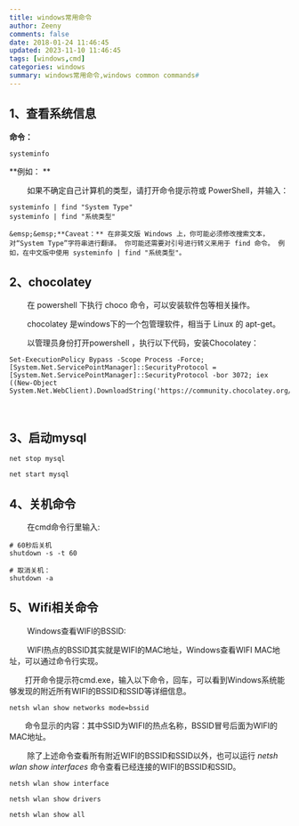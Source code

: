 ```yaml
---
title: windows常用命令
author: Zeeny
comments: false
date: 2018-01-24 11:46:45
updated: 2023-11-10 11:46:45
tags: [windows,cmd]
categories: windows
summary: windows常用命令,windows common commands#
---
```


## 1、查看系统信息

**命令：**

```
systeminfo
```

**例如： **

​	&emsp;&emsp;如果不确定自己计算机的类型，请打开命令提示符或 PowerShell，并输入：

```
systeminfo | find "System Type"
systeminfo | find "系统类型"
```

 	&emsp;&emsp;**Caveat：** 在非英文版 Windows 上，你可能必须修改搜索文本，对“System Type”字符串进行翻译。 你可能还需要对引号进行转义来用于 find 命令。 例如，在中文版中使用 systeminfo | find "系统类型"。



## 2、chocolatey

​	&emsp;&emsp;在 powershell 下执行 choco 命令，可以安装软件包等相关操作。

​	&emsp;&emsp;chocolatey 是windows下的一个包管理软件，相当于 Linux  的 apt-get。

​	&emsp;&emsp;以管理员身份打开powershell ，执行以下代码，安装Chocolatey：

```
Set-ExecutionPolicy Bypass -Scope Process -Force; [System.Net.ServicePointManager]::SecurityProtocol = [System.Net.ServicePointManager]::SecurityProtocol -bor 3072; iex ((New-Object System.Net.WebClient).DownloadString('https://community.chocolatey.org/install.ps1'))
```

​	

## 3、启动mysql

```
net stop mysql

net start mysql
```



## 4、关机命令

​	&emsp;&emsp;在cmd命令行里输入:

```
# 60秒后关机
shutdown -s -t 60

# 取消关机：
shutdown -a
```



## 5、Wifi相关命令

​	&emsp;&emsp;Windows查看WIFI的BSSID:

​	&emsp;&emsp;WIFI热点的BSSID其实就是WIFI的MAC地址，Windows查看WIFI MAC地址，可以通过命令行实现。

​	&emsp;&emsp;打开命令提示符cmd.exe，输入以下命令，回车，可以看到Windows系统能够发现的附近所有WIFI的BSSID和SSID等详细信息。

```
netsh wlan show networks mode=bssid
```

​	&emsp;&emsp;命令显示的内容：其中SSID为WIFI的热点名称，BSSID冒号后面为WIFI的MAC地址。



​	&emsp;&emsp;除了上述命令查看所有附近WIFI的BSSID和SSID以外，也可以运行 *netsh wlan show interfaces* 命令查看已经连接的WIFI的BSSID和SSID。

```
netsh wlan show interface

netsh wlan show drivers

netsh wlan show all
```

